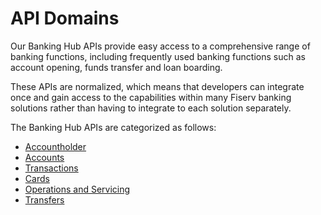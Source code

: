 # API Domains

Our Banking Hub APIs provide easy access to a comprehensive range of banking functions, including frequently used banking functions such as account opening, funds transfer and loan boarding.

These APIs are normalized, which means that developers can integrate once and gain access to the capabilities within many Fiserv banking solutions rather than having to integrate to each solution separately. 

The Banking Hub APIs are categorized as follows: 
- [Accountholder](?path=docs/fintechs/accountholder.md "Click to open")
- [Accounts](?path=docs/fintechs/accounts..md "Click to open")
- [Transactions](?path=docs/fintechs/transactions..md "Click to open")
- [Cards](?path=docs/fintechs/cards.md "Click to open")
- [Operations and Servicing](?path=docs/fintechs/servicing.md "Click to open")
- [Transfers](?path=docs/fintechs/transfers.md "Click to open")